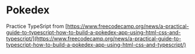 # Pokedex

Practice TypeSript from [https://www.freecodecamp.org/news/a-practical-guide-to-typescript-how-to-build-a-pokedex-app-using-html-css-and-typescript/](https://www.freecodecamp.org/news/a-practical-guide-to-typescript-how-to-build-a-pokedex-app-using-html-css-and-typescript/)